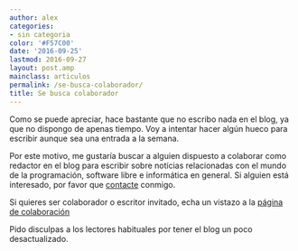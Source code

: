 ```yaml
---
author: alex
categories:
- sin categoria
color: '#F57C00'
date: '2016-09-25'
lastmod: 2016-09-27
layout: post.amp
mainclass: articulos
permalink: /se-busca-colaborador/
title: Se busca colaborador
---
```


Como se puede apreciar, hace bastante que no escribo nada en el blog, ya que no dispongo de apenas tiempo. Voy a intentar hacer algún hueco para escribir aunque sea una entrada a la semana.

Por este motivo, me gustaría buscar a alguien dispuesto a colaborar como redactor en el blog para escribir sobre notícias relacionadas con el mundo de la programación, software libre e informática en general. Si alguien está interesado, por favor que [contacte](/contacto/) conmigo.

Si quieres ser colaborador o escritor invitado, echa un vistazo a la [página de colaboración](/colabora/)

Pido disculpas a los lectores habituales por tener el blog un poco desactualizado.